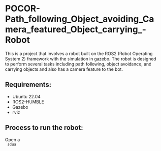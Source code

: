 # POCOR-Path_following_Object_avoiding_Camera_featured_Object_carrying_-Robot
This is a project that involves a robot built on the ROS2 (Robot Operating System 2) framework with the simulation in gazebo. The robot is designed to perform several tasks including path following, object avoidance, and carrying objects and also has a camera feature to the bot.

## Requirements:
* Ubuntu 22.04
* ROS2-HUMBLE
* Gazebo
* rviz

## Process to run the robot:
Open a <br>
<code> sdua</code>
